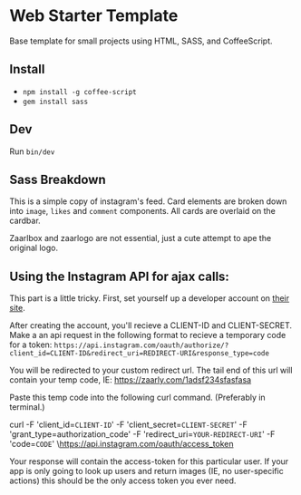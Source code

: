 # Web Starter Template

Base template for small projects using HTML, SASS, and CoffeeScript.

## Install
* `npm install -g coffee-script`
* `gem install sass`

## Dev
Run `bin/dev`

## Sass Breakdown

This is a simple copy of instagram's feed. Card elements are broken down into `image`, `likes` and `comment` components. All cards are overlaid on the cardbar.

Zaarlbox and zaarlogo are not essential, just a cute attempt to ape the original logo.

## Using the Instagram API for ajax calls:

This part is a little tricky. First, set yourself up a developer account on [their site](http://instagram.com/developer/).

After creating the account, you'll recieve a CLIENT-ID and CLIENT-SECRET. Make a an api request in the following format to recieve a temporary code for a token: `https://api.instagram.com/oauth/authorize/?client_id=CLIENT-ID&redirect_uri=REDIRECT-URI&response_type=code`

You will be redirected to your custom redirect url. The tail end of this url will contain your temp code, IE:  https://zaarly.com/1adsf234sfasfasa

Paste this temp code into the following curl command. (Preferably in terminal.)

curl \-F 'client_id=`CLIENT-ID`' \-F 'client_secret=`CLIENT-SECRET`' \-F 'grant_type=authorization_code' \-F 'redirect_uri=`YOUR-REDIRECT-URI`' \-F 'code=`CODE`' \https://api.instagram.com/oauth/access_token


Your response will contain the access-token for this particular user. If your app is only going to look up users and return images (IE, no user-specific actions) this should be the only access token you ever need.